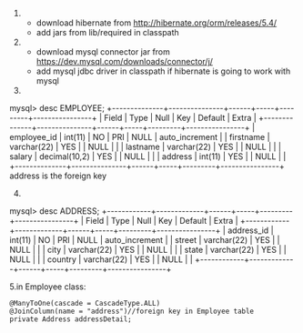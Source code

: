 1. * download hibernate from http://hibernate.org/orm/releases/5.4/
   * add jars from lib/required in classpath
2. * download mysql connector jar from https://dev.mysql.com/downloads/connector/j/
   * add mysql jdbc driver in classpath if hibernate is going to work with mysql
3.
mysql> desc  EMPLOYEE;
+--------------+---------------+------+-----+---------+----------------+
| Field        | Type          | Null | Key | Default | Extra          |
+--------------+---------------+------+-----+---------+----------------+
| employee_id  | int(11)       | NO   | PRI | NULL    | auto_increment |
| firstname    | varchar(22)   | YES  |     | NULL    |                |
| lastname     | varchar(22)   | YES  |     | NULL    |                |
| salary       | decimal(10,2) | YES  |     | NULL    |                |
| address      | int(11)       | YES  |     | NULL    |                |
+--------------+---------------+------+-----+---------+----------------+
address is the foreign key

4.
mysql> desc ADDRESS;
+------------+-------------+------+-----+---------+----------------+
| Field      | Type        | Null | Key | Default | Extra          |
+------------+-------------+------+-----+---------+----------------+
| address_id | int(11)     | NO   | PRI | NULL    | auto_increment |
| street     | varchar(22) | YES  |     | NULL    |                |
| city       | varchar(22) | YES  |     | NULL    |                |
| state      | varchar(22) | YES  |     | NULL    |                |
| country    | varchar(22) | YES  |     | NULL    |                |
+------------+-------------+------+-----+---------+----------------+

5.in Employee class:

    @ManyToOne(cascade = CascadeType.ALL)
    @JoinColumn(name = "address")//foreign key in Employee table
    private Address addressDetail;





